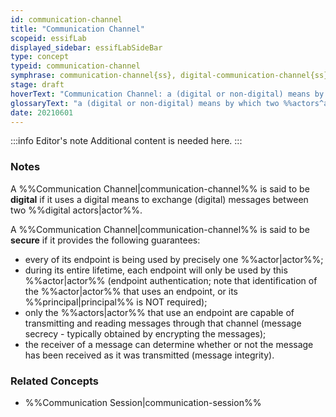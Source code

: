 ```yaml
---
id: communication-channel
title: "Communication Channel"
scopeid: essifLab
displayed_sidebar: essifLabSideBar
type: concept
typeid: communication-channel
symphrase: communication-channel{ss}, digital-communication-channel{ss}
stage: draft
hoverText: "Communication Channel: a (digital or non-digital) means by which two Actors can exchange messages with one another."
glossaryText: "a (digital or non-digital) means by which two %%actors^actor%% can exchange messages with one another."
date: 20210601
---
```


:::info Editor's note
Additional content is needed here.
:::

### Notes

A %%Communication Channel|communication-channel%% is said to be **digital** if it uses a digital means to exchange (digital) messages between two %%digital actors|actor%%.

A %%Communication Channel|communication-channel%% is said to be **secure** if it provides the following guarantees:
- every of its endpoint is being used by precisely one %%actor|actor%%;
- during its entire lifetime, each endpoint will only be used by this %%actor|actor%% (endpoint authentication; note that identification of the %%actor|actor%% that uses an endpoint, or its %%principal|principal%% is NOT required);
- only the %%actors|actor%% that use an endpoint are capable of transmitting and reading messages through that channel (message secrecy - typically obtained by encrypting the messages);
- the receiver of a message can determine whether or not the message has been received as it was transmitted (message integrity).

### Related Concepts
- %%Communication Session|communication-session%%
